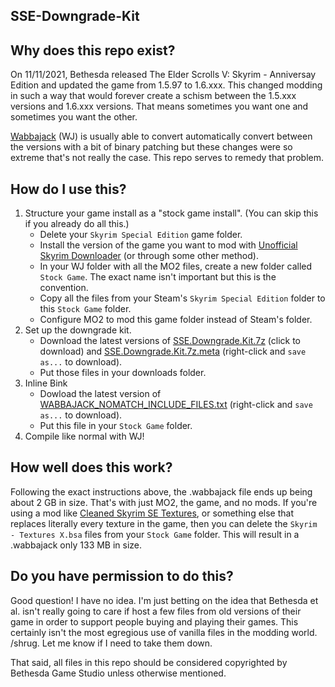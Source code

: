 ## SSE-Downgrade-Kit

## Why does this repo exist?

On 11/11/2021, Bethesda released The Elder Scrolls V: Skyrim - Anniversay Edition and updated the game from 1.5.97 to 1.6.xxx. This changed modding in such a way that would forever create a schism between the 1.5.xxx versions and 1.6.xxx versions. That means sometimes you want one and sometimes you want the other.

[Wabbajack](http://www.wabbajack.org/) (WJ) is usually able to convert automatically convert between the versions with a bit of binary patching but these changes were so extreme that's not really the case. This repo serves to remedy that problem.

## How do I use this?

1. Structure your game install as a "stock game install". (You can skip this if you already do all this.)
   * Delete your `Skyrim Special Edition` game folder.
   * Install the version of the game you want to mod with [Unofficial Skyrim Downloader](https://www.nexusmods.com/skyrimspecialedition/mods/61756) (or through some other method).
   * In your WJ folder with all the MO2 files, create a new folder called `Stock Game`. The exact name isn't important but this is the convention.
   * Copy all the files from your Steam's `Skyrim Special Edition` folder to this `Stock Game` folder.
   * Configure MO2 to mod this game folder instead of Steam's folder.
2. Set up the downgrade kit.
   * Download the latest versions of [SSE.Downgrade.Kit.7z](https://github.com/LostDragonist/SSE-Downgrade-Kit/raw/main/SSE.Downgrade.Kit.7z) (click to download) and [SSE.Downgrade.Kit.7z.meta](https://raw.githubusercontent.com/LostDragonist/SSE-Downgrade-Kit/main/SSE.Downgrade.Kit.7z.meta) (right-click and `save as...` to download).
   * Put those files in your downloads folder.
3. Inline Bink
   * Dowload the latest version of [WABBAJACK_NOMATCH_INCLUDE_FILES.txt](https://raw.githubusercontent.com/LostDragonist/SSE-Downgrade-Kit/main/WABBAJACK_NOMATCH_INCLUDE_FILES.txt) (right-click and `save as...` to download).
   * Put this file in your `Stock Game` folder.
4. Compile like normal with WJ!

## How well does this work?

Following the exact instructions above, the .wabbajack file ends up being about 2 GB in size. That's with just MO2, the game, and no mods. If you're using a mod like [Cleaned Skyrim SE Textures](https://www.nexusmods.com/skyrimspecialedition/mods/38775), or something else that replaces literally every texture in the game, then you can delete the `Skyrim - Textures X.bsa` files from your `Stock Game` folder. This will result in a .wabbajack only 133 MB in size.

## Do you have permission to do this?

Good question! I have no idea. I'm just betting on the idea that Bethesda et al. isn't really going to care if host a few files from old versions of their game in order to support people buying and playing their games. This certainly isn't the most egregious use of vanilla files in the modding world. /shrug. Let me know if I need to take them down.

That said, all files in this repo should be considered copyrighted by Bethesda Game Studio unless otherwise mentioned.
